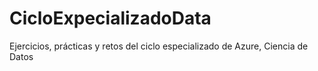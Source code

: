 # CicloExpecializadoData
Ejercicios, prácticas y retos del ciclo especializado de Azure, Ciencia de Datos
